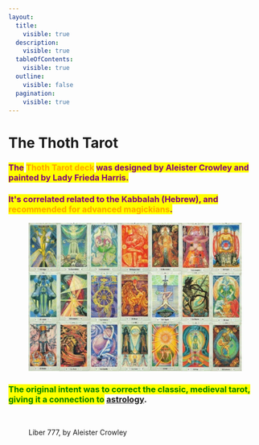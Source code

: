 ```yaml
---
layout:
  title:
    visible: true
  description:
    visible: true
  tableOfContents:
    visible: true
  outline:
    visible: false
  pagination:
    visible: true
---
```


# The Thoth Tarot

### <mark style="color:purple;">The</mark> <mark style="color:orange;">Thoth Tarot deck</mark> <mark style="color:purple;">was designed by Aleister Crowley and painted by Lady Frieda Harris.</mark>&#x20;

### <mark style="color:purple;">It's correlated related to the Kabbalah (Hebrew), and</mark> <mark style="color:orange;">recommended for advanced magickians</mark><mark style="color:purple;">.</mark>



<figure><img src="../../../../../.gitbook/assets/ddd.jpeg" alt=""><figcaption></figcaption></figure>



### <mark style="color:green;">The original intent was to correct the classic, medieval tarot, giving it a connection to</mark> [astrology](../../../astrology/the-usdchoice-of-astrology/).

<figure><img src="../../../../../.gitbook/assets/Screenshot 2023-10-22 at 10.16.16 PM.png" alt=""><figcaption><p>Liber 777, by Aleister Crowley</p></figcaption></figure>


